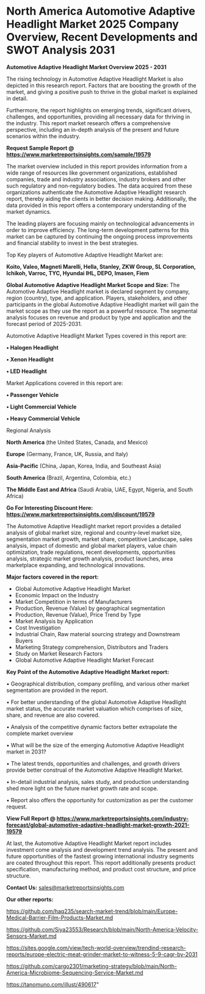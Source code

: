 # North America Automotive Adaptive Headlight Market 2025 Company Overview, Recent Developments and SWOT Analysis 2031

<Strong> Automotive Adaptive Headlight Market Overview 2025 - 2031</strong>

The rising technology in Automotive Adaptive Headlight Market is also depicted in this research report. Factors that are boosting the growth of the market, and giving a positive push to thrive in the global market is explained in detail.

Furthermore, the report highlights on emerging trends, significant drivers, challenges, and opportunities, providing all necessary data for thriving in the industry. This report market research offers a comprehensive perspective, including an in-depth analysis of the present and future scenarios within the industry.

<strong>Request Sample Report @ <a href=https://www.marketreportsinsights.com/sample/19579>https://www.marketreportsinsights.com/sample/19579</a></strong>

The market overview included in this report provides information from a wide range of resources like government organizations, established companies, trade and industry associations, industry brokers and other such regulatory and non-regulatory bodies. The data acquired from these organizations authenticate the Automotive Adaptive Headlight research report, thereby aiding the clients in better decision making. Additionally, the data provided in this report offers a contemporary understanding of the market dynamics.

The leading players are focusing mainly on technological advancements in order to improve efficiency. The long-term development patterns for this market can be captured by continuing the ongoing process improvements and financial stability to invest in the best strategies.

Top Key players of Automotive Adaptive Headlight Market are:

<strong>Koito, Valeo, Magneti Marelli, Hella, Stanley, ZKW Group, SL Corporation, Ichikoh, Varroc, TYC, Hyundai IHL, DEPO, Imasen, Fiem</strong>

<strong><b>Global Automotive Adaptive Headlight Market Scope and Size:</b></strong>
The Automotive Adaptive Headlight market is declared segment by company, region (country), type, and application. Players, stakeholders, and other participants in the global Automotive Adaptive Headlight market will gain the market scope as they use the report as a powerful resource. The segmental analysis focuses on revenue and product by type and application and the forecast period of 2025-2031.

Automotive Adaptive Headlight Market Types covered in this report are:

<strong>• Halogen Headlight

• Xenon Headlight

• LED Headlight</strong>

Market Applications covered in this report are:

<strong>• Passenger Vehicle

• Light Commercial Vehicle

• Heavy Commercial Vehicle</strong> 

Regional Analysis

<strong>North America</strong> (the United States, Canada, and Mexico)

<strong>Europe</strong> (Germany, France, UK, Russia, and Italy)

<strong>Asia-Pacific</strong> (China, Japan, Korea, India, and Southeast Asia)

<strong>South America</strong> (Brazil, Argentina, Colombia, etc.)

<strong>The Middle East and Africa</strong> (Saudi Arabia, UAE, Egypt, Nigeria, and South Africa)

<strong>Go For Interesting Discount Here: <a href=https://www.marketreportsinsights.com/discount/19579>https://www.marketreportsinsights.com/discount/19579</a></strong>

The Automotive Adaptive Headlight market report provides a detailed analysis of global market size, regional and country-level market size, segmentation market growth, market share, competitive Landscape, sales analysis, impact of domestic and global market players, value chain optimization, trade regulations, recent developments, opportunities analysis, strategic market growth analysis, product launches, area marketplace expanding, and technological innovations.

<strong><b>Major factors covered in the report:</b></strong>
<ul>
  <li>Global Automotive Adaptive Headlight Market </li>
  <li>Economic Impact on the Industry</li>
  <li>Market Competition in terms of Manufacturers</li>
  <li>Production, Revenue (Value) by geographical segmentation</li>
  <li>Production, Revenue (Value), Price Trend by Type</li>
  <li>Market Analysis by Application</li>
  <li>Cost Investigation</li>
  <li>Industrial Chain, Raw material sourcing strategy and Downstream Buyers</li>
  <li>Marketing Strategy comprehension, Distributors and Traders</li>
  <li>Study on Market Research Factors</li>
  <li>Global Automotive Adaptive Headlight Market Forecast</li>
</ul>

<strong><b>Key Point of the Automotive Adaptive Headlight Market report:</b></strong>

• Geographical distribution, company profiling, and various other market segmentation are provided in the report.

• For better understanding of the global Automotive Adaptive Headlight market status, the accurate market valuation which comprises of size, share, and revenue are also covered.

• Analysis of the competitive dynamic factors better extrapolate the complete market overview

• What will be the size of the emerging Automotive Adaptive Headlight market in 2031?

• The latest trends, opportunities and challenges, and growth drivers provide better construal of the Automotive Adaptive Headlight Market.

• In-detail industrial analysis, sales study, and production understanding shed more light on the future market growth rate and scope.

• Report also offers the opportunity for customization as per the customer request.

<strong><b>View Full Report @ <a href=https://www.marketreportsinsights.com/industry-forecast/global-automotive-adaptive-headlight-market-growth-2021-19579>https://www.marketreportsinsights.com/industry-forecast/global-automotive-adaptive-headlight-market-growth-2021-19579</a></b></strong>


At last, the Automotive Adaptive Headlight Market report includes investment come analysis and development trend analysis. The present and future opportunities of the fastest growing international industry segments are coated throughout this report. This report additionally presents product specification, manufacturing method, and product cost structure, and price structure.

<strong>Contact Us:</strong>
sales@marketreportsinsights.com

<strong>Our other reports:</strong>

<a href=https://github.com/haq235/search-market-trend/blob/main/Europe-Medical-Barrier-Film-Products-Market.md>https://github.com/haq235/search-market-trend/blob/main/Europe-Medical-Barrier-Film-Products-Market.md</a>

<a href=https://github.com/Siya23553/Research/blob/main/North-America-Velocity-Sensors-Market.md>https://github.com/Siya23553/Research/blob/main/North-America-Velocity-Sensors-Market.md</a>

<a href=https://sites.google.com/view/tech-world-overview/trendind-research-reports/europe-electric-meat-grinder-market-to-witness-5-9-cagr-by-2031>https://sites.google.com/view/tech-world-overview/trendind-research-reports/europe-electric-meat-grinder-market-to-witness-5-9-cagr-by-2031</a>

<a href=https://github.com/cargo2301/marketing-strategy/blob/main/North-America-Microbiome-Sequencing-Service-Market.md>https://github.com/cargo2301/marketing-strategy/blob/main/North-America-Microbiome-Sequencing-Service-Market.md</a>

<a href=https://tanomuno.com/illust/490617>https://tanomuno.com/illust/490617</a>"
